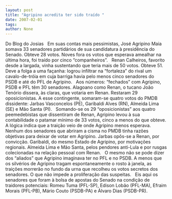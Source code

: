 ```yaml
---
layout: post
title: "Agripino acredita ter sido traído "
date: 2007-02-01
tags: 
author: None
---
```

Do Blog do Josias
&nbsp;
Em suas contas mais pessimistas, José Agripino Maia somava 33 senadores partidários de sua candidatura à presidência do Senado. Obteve 28 votos. Noves fora os votos que esperava amealhar na última hora, foi traído por cinco “companheiros”.
&nbsp;
Renan Calheiros, favorito desde a largada, vinha sustentando que teria mais de 50 votos. Obteve 51. Deve a folga a uma façanha: logrou infiltrar na “fortaleza” do rival um cavalo-de-tróia em cuja barriga havia pelo menos cinco senadores do PSDB e até do PFL de Agripino.
&nbsp;
Aos números: “fechados” com Agripino, PSDB e PFL têm 30 senadores. Alagoano como Renan, o tucano João Tenório dissera, às claras, que votaria em Renan. Restaram 29 oposicionistas. A esse contingente, somaram-se quatro votos do PMDB dissidente: Jarbas Vasconcelos (PE), Garibaldi Alves (RN), Almeida Lima (SE) e Mão Santa (PI).
&nbsp;
Somando-se os 29 “oposicionistas” aos quatro peemedebistas que dissentiram de Renan, Agripino levou à sua contabilidade o patamar mínimo de 33 votos, cinco a menos do que obteve. A lógica indica que a traição veio de onde Agripino menos esperava.
&nbsp;
Nenhum dos senadores que abriram a cisma no PMDB tinha razões objetivas para deixar de votar em Agripino. Jarbas opôs-se a Renan, por convicção. Garibaldi, do mesmo Estado de Agripino, por motivações regionais. Almeida Lima e Mão Santa, pelos pendores anti-Lula e por rusgas colecionadas na relação pessoal com Renan.
&nbsp;
O mesmo não se pode dizer dos “aliados” que Agripino imaginava ter no PFL e no PSDB. A menos que os silvérios de Agripino tragam espontaneamente o rosto à janela, as traições morrerão no fundo da urna que recolheu os votos secretos dos senadores. O que não impede a proliferação das suspeitas.
&nbsp;
Eis aqui os senadores que foram à bolsa de apostas do Senado na condição de traidores potenciais: Romeu Tuma (PFL-SP), Edison Lobão (PFL-MA), Efraim Morais (PFL-PB), Mário Couto (PSDB-PA) e Álvaro Dias (PSDB-PR). 